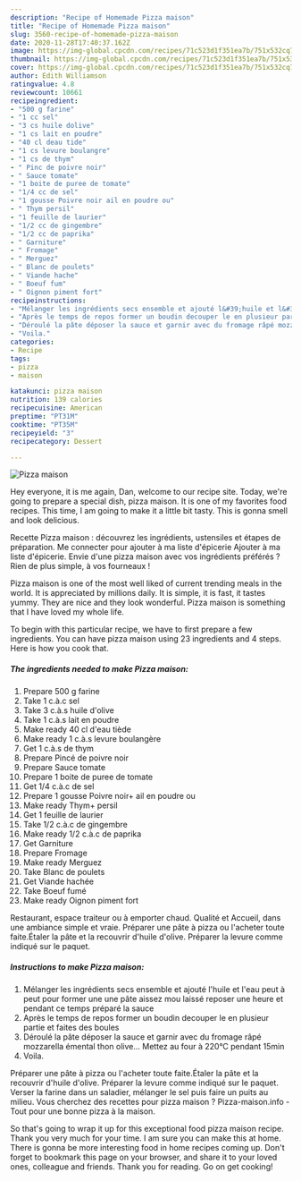```yaml
---
description: "Recipe of Homemade Pizza maison"
title: "Recipe of Homemade Pizza maison"
slug: 3560-recipe-of-homemade-pizza-maison
date: 2020-11-28T17:40:37.162Z
image: https://img-global.cpcdn.com/recipes/71c523d1f351ea7b/751x532cq70/pizza-maison-photo-principale-de-la-recette.jpg
thumbnail: https://img-global.cpcdn.com/recipes/71c523d1f351ea7b/751x532cq70/pizza-maison-photo-principale-de-la-recette.jpg
cover: https://img-global.cpcdn.com/recipes/71c523d1f351ea7b/751x532cq70/pizza-maison-photo-principale-de-la-recette.jpg
author: Edith Williamson
ratingvalue: 4.8
reviewcount: 10661
recipeingredient:
- "500 g farine"
- "1 cc sel"
- "3 cs huile dolive"
- "1 cs lait en poudre"
- "40 cl deau tide"
- "1 cs levure boulangre"
- "1 cs de thym"
- " Pinc de poivre noir"
- " Sauce tomate"
- "1 boite de puree de tomate"
- "1/4 cc de sel"
- "1 gousse Poivre noir ail en poudre ou"
- " Thym persil"
- "1 feuille de laurier"
- "1/2 cc de gingembre"
- "1/2 cc de paprika"
- " Garniture"
- " Fromage"
- " Merguez"
- " Blanc de poulets"
- " Viande hache"
- " Boeuf fum"
- " Oignon piment fort"
recipeinstructions:
- "Mélanger les ingrédients secs ensemble et ajouté l&#39;huile et l&#39;eau peut à peut pour former une une pâte aissez mou laissé reposer une heure et pendant ce temps préparé la sauce"
- "Après le temps de repos former un boudin decouper le en plusieur partie et faites des boules"
- "Déroulé la pâte déposer la sauce et garnir avec du fromage râpé mozzarella émental thon olive... Mettez au four à 220°C pendant 15min"
- "Voila."
categories:
- Recipe
tags:
- pizza
- maison

katakunci: pizza maison 
nutrition: 139 calories
recipecuisine: American
preptime: "PT31M"
cooktime: "PT35M"
recipeyield: "3"
recipecategory: Dessert

---
```



![Pizza maison](https://img-global.cpcdn.com/recipes/71c523d1f351ea7b/751x532cq70/pizza-maison-photo-principale-de-la-recette.jpg)

Hey everyone, it is me again, Dan, welcome to our recipe site. Today, we're going to prepare a special dish, pizza maison. It is one of my favorites food recipes. This time, I am going to make it a little bit tasty. This is gonna smell and look delicious.

Recette Pizza maison : découvrez les ingrédients, ustensiles et étapes de préparation. Me connecter pour ajouter à ma liste d&#39;épicerie Ajouter à ma liste d&#39;épicerie. Envie d&#39;une pizza maison avec vos ingrédients préférés ? Rien de plus simple, à vos fourneaux !

Pizza maison is one of the most well liked of current trending meals in the world. It is appreciated by millions daily. It is simple, it is fast, it tastes yummy. They are nice and they look wonderful. Pizza maison is something that I have loved my whole life.


To begin with this particular recipe, we have to first prepare a few ingredients. You can have pizza maison using 23 ingredients and 4 steps. Here is how you cook that.

<!--inarticleads1-->

##### The ingredients needed to make Pizza maison:

1. Prepare 500 g farine
1. Take 1 c.à.c sel
1. Take 3 c.à.s huile d&#39;olive
1. Take 1 c.à.s lait en poudre
1. Make ready 40 cl d&#39;eau tiède
1. Make ready 1 c.à.s levure boulangère
1. Get 1 c.à.s de thym
1. Prepare  Pincé de poivre noir
1. Prepare  Sauce tomate
1. Prepare 1 boite de puree de tomate
1. Get 1/4 c.à.c de sel
1. Prepare 1 gousse Poivre noir+ ail en poudre ou
1. Make ready  Thym+ persil
1. Get 1 feuille de laurier
1. Take 1/2 c.à.c de gingembre
1. Make ready 1/2 c.à.c de paprika
1. Get  Garniture
1. Prepare  Fromage
1. Make ready  Merguez
1. Take  Blanc de poulets
1. Get  Viande hachée
1. Take  Boeuf fumé
1. Make ready  Oignon piment fort


Restaurant, espace traiteur ou à emporter chaud. Qualité et Accueil, dans une ambiance simple et vraie. Préparer une pâte à pizza ou l&#39;acheter toute faite.Étaler la pâte et la recouvrir d&#39;huile d&#39;olive. Préparer la levure comme indiqué sur le paquet. 

<!--inarticleads2-->

##### Instructions to make Pizza maison:

1. Mélanger les ingrédients secs ensemble et ajouté l&#39;huile et l&#39;eau peut à peut pour former une une pâte aissez mou laissé reposer une heure et pendant ce temps préparé la sauce
1. Après le temps de repos former un boudin decouper le en plusieur partie et faites des boules
1. Déroulé la pâte déposer la sauce et garnir avec du fromage râpé mozzarella émental thon olive... Mettez au four à 220°C pendant 15min
1. Voila.


Préparer une pâte à pizza ou l&#39;acheter toute faite.Étaler la pâte et la recouvrir d&#39;huile d&#39;olive. Préparer la levure comme indiqué sur le paquet. Verser la farine dans un saladier, mélanger le sel puis faire un puits au milieu. Vous cherchez des recettes pour pizza maison ? Pizza-maison.info - Tout pour une bonne pizza à la maison. 

So that's going to wrap it up for this exceptional food pizza maison recipe. Thank you very much for your time. I am sure you can make this at home. There is gonna be more interesting food in home recipes coming up. Don't forget to bookmark this page on your browser, and share it to your loved ones, colleague and friends. Thank you for reading. Go on get cooking!
